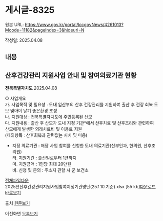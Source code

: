 # 게시글-8325

원본 URL: https://www.gov.kr/portal/locgovNews/4261013?Mcode=11182&pageIndex=3&hideurl=N

작성일: 2025.04.08

## 내용

## 산후건강관리 지원사업 안내 및 참여의료기관 현황

**전북특별자치도** 2025.04.08

○ 사업개요  
가. 사업목적 및 필요성 : 도내 임산부의 산후 건강관리를 지원하여 출산 후 건강 회복 도모 및아이 낳기 좋은환경 조성  
나. 지원대상 : 전북특별자치도에 주민등록된 산모  
다. 지원내용 : 출산 후 산모가 도내 지정 기관*에서 산후치료 및 산후조리와 관련하여 산모에게 발생한 외래치료비 및 이용료 지원  
(제외항목 : 산후회복과 관련없는 처치 및 미용)  
* 지정 의료기관 : 해당 사업 참여를 신청한 도내 의료기관(산부인과, 한의원, 산후조리원)  
라. 지원기간 : 출산일로부터 1년까지  
마. 지원금액 : 1인당 최대 20만원  
바. 신청 및 문의 : 주소지 관할 시‧군 보건소  
  
[전체파일다운](https://www.jeonbuk.go.kr/board/downloadAll.jeonbuk?boardId=BBS_0000005&dataSid=607001)  
2025년산후건강관리지원사업참여지정기관명단(25.1.10.기준).xlsx [55 kb][다운로드](https://www.jeonbuk.go.kr/board/download.jeonbuk?boardId=BBS_0000005&menuCd=DOM_000000102001001000&orderBy=REGISTER_DATE:DESC&paging=ok&startPage=1&dataSid=607001&command=update&fileSid=366193 "2025년산후건강관리지원사업참여지정기관명단\(25.1.10.기준\).xlsx")[바로보기](https://www.jeonbuk.go.kr/board/SynapViewer.jeonbuk?boardId=BBS_0000005&menuCd=DOM_000000102001001000&orderBy=REGISTER_DATE:DESC&paging=ok&startPage=1&dataSid=607001&command=update&fileSid=366193 "2025년산후건강관리지원사업참여지정기관명단\(25.1.10.기준\).xlsx 전용뷰어 새창으로 열립니다. ")  


출처 [원문보기](https://www.jeonbuk.go.kr/board/view.jeonbuk?boardId=BBS_0000005&menuCd=DOM_000000102001001000&orderBy=REGISTER_DATE:DESC&paging=ok&startPage=1&dataSid=607001 "새창열림")

이전화면 [목록보기](javascript:fn_ntadmList\(\))
